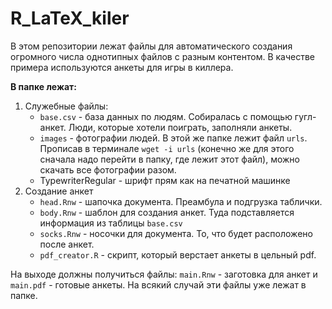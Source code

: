 # R_LaTeX_kiler
В этом репозитории лежат файлы для автоматического создания огромного числа однотипных файлов с разным контентом. В качестве примера используются анкеты для игры в киллера.


**В папке лежат:**

1. Служебные файлы:
   * `base.csv` - база данных по людям. Собиралась с помощью гугл-анкет. Люди, которые хотели поиграть, заполняли анкеты.
   * `images` - фотографии людей. В этой же папке лежит файл `urls`. Прописав в терминале `wget -i urls` (конечно же для этого сначала надо перейти в папку, где лежит этот файл), можно скачать все фотографии разом.
   * TypewriterRegular - шрифт прям как на печатной машинке
2. Создание анкет
   * `head.Rnw` - шапочка документа. Преамбула и подгрузка таблички.
   * `body.Rnw` - шаблон для создания анкет. Туда подставляется информация из таблицы `base.csv`
   * `socks.Rnw` - носочки для документа. То, что будет расположено после анкет.
   * `pdf_creator.R` - скрипт, который верстает анкеты в цельный pdf.

На выходе должны получиться файлы: `main.Rnw` - заготовка для анкет и `main.pdf` - готовые анкеты. На всякий случай эти файлы уже лежат в папке.
